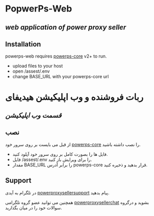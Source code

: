 # PopwerPs-Web
## _web application of power proxy seller_

## Installation

powerps-web requires [powerps-core](https://github.com/rezahajrahimi/powerps-core) v2+ to run.

- upload files to your host
- open /assest/.env
- change BASE_URL with your powerps-core url

# ربات فروشنده و وب اپلیکیشن هیدیفای
## _قسمت وب اپلیکیشن_
## نصب

از قبل می بایست بر روی سرور خود  [powerps-core](https://github.com/rezahajrahimi/powerps-core) را نصب داشته باشید.

- فایل ها را بصورت کامل بر روی سرور خود آپلود کنید.
- فایل /assest/.env را برای ویرایش باز کنید.
- مقدار BASE_URL را برابر آدرس powerps-core قرار بدهید و ذخیره کنید.


## Support

در تلگرام به آیدی  [powerproxysellersupport](https://t.me/powerproxysellersupport) پیام بدهید.

همچنین می توانید عضو گروه تلگرامی [powerproxysellerchat](https://t.me/powerproxysellerchat) بشوید و درگروه سوالات خود را در میان بگذارید.
